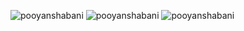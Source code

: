 ![pooyanshabani](https://img.shields.io/badge/PHP-80-blue)
![pooyanshabani](https://img.shields.io/badge/CSS-90-green)
![pooyanshabani](https://img.shields.io/badge/JS-75-red)
